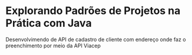 # Explorando Padrões de Projetos na Prática com Java


Desenvolvimendo de API de cadastro de cliente com endereço onde faz o preenchimento por meio da API Viacep

